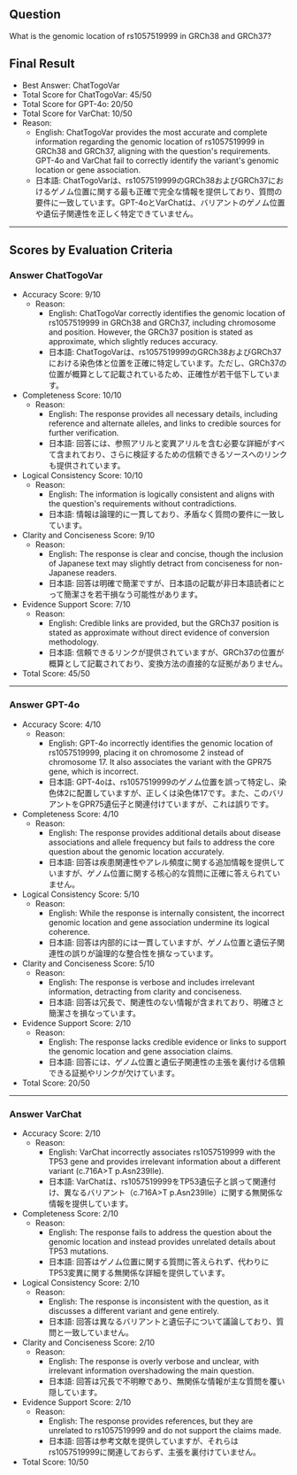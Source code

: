 ## Question

What is the genomic location of rs1057519999 in GRCh38 and GRCh37?

## Final Result

- Best Answer: ChatTogoVar
- Total Score for ChatTogoVar: 45/50
- Total Score for GPT-4o: 20/50
- Total Score for VarChat: 10/50
- Reason:
  - English: ChatTogoVar provides the most accurate and complete information regarding the genomic location of rs1057519999 in GRCh38 and GRCh37, aligning with the question's requirements. GPT-4o and VarChat fail to correctly identify the variant's genomic location or gene association.
  - 日本語: ChatTogoVarは、rs1057519999のGRCh38およびGRCh37におけるゲノム位置に関する最も正確で完全な情報を提供しており、質問の要件に一致しています。GPT-4oとVarChatは、バリアントのゲノム位置や遺伝子関連性を正しく特定できていません。

---

## Scores by Evaluation Criteria

### Answer ChatTogoVar
- Accuracy Score: 9/10
  - Reason: 
    - English: ChatTogoVar correctly identifies the genomic location of rs1057519999 in GRCh38 and GRCh37, including chromosome and position. However, the GRCh37 position is stated as approximate, which slightly reduces accuracy.
    - 日本語: ChatTogoVarは、rs1057519999のGRCh38およびGRCh37における染色体と位置を正確に特定しています。ただし、GRCh37の位置が概算として記載されているため、正確性が若干低下しています。
- Completeness Score: 10/10
  - Reason: 
    - English: The response provides all necessary details, including reference and alternate alleles, and links to credible sources for further verification.
    - 日本語: 回答には、参照アリルと変異アリルを含む必要な詳細がすべて含まれており、さらに検証するための信頼できるソースへのリンクも提供されています。
- Logical Consistency Score: 10/10
  - Reason: 
    - English: The information is logically consistent and aligns with the question's requirements without contradictions.
    - 日本語: 情報は論理的に一貫しており、矛盾なく質問の要件に一致しています。
- Clarity and Conciseness Score: 9/10
  - Reason: 
    - English: The response is clear and concise, though the inclusion of Japanese text may slightly detract from conciseness for non-Japanese readers.
    - 日本語: 回答は明確で簡潔ですが、日本語の記載が非日本語読者にとって簡潔さを若干損なう可能性があります。
- Evidence Support Score: 7/10
  - Reason: 
    - English: Credible links are provided, but the GRCh37 position is stated as approximate without direct evidence of conversion methodology.
    - 日本語: 信頼できるリンクが提供されていますが、GRCh37の位置が概算として記載されており、変換方法の直接的な証拠がありません。
- Total Score: 45/50

---

### Answer GPT-4o
- Accuracy Score: 4/10
  - Reason: 
    - English: GPT-4o incorrectly identifies the genomic location of rs1057519999, placing it on chromosome 2 instead of chromosome 17. It also associates the variant with the GPR75 gene, which is incorrect.
    - 日本語: GPT-4oは、rs1057519999のゲノム位置を誤って特定し、染色体2に配置していますが、正しくは染色体17です。また、このバリアントをGPR75遺伝子と関連付けていますが、これは誤りです。
- Completeness Score: 4/10
  - Reason: 
    - English: The response provides additional details about disease associations and allele frequency but fails to address the core question about the genomic location accurately.
    - 日本語: 回答は疾患関連性やアレル頻度に関する追加情報を提供していますが、ゲノム位置に関する核心的な質問に正確に答えられていません。
- Logical Consistency Score: 5/10
  - Reason: 
    - English: While the response is internally consistent, the incorrect genomic location and gene association undermine its logical coherence.
    - 日本語: 回答は内部的には一貫していますが、ゲノム位置と遺伝子関連性の誤りが論理的な整合性を損なっています。
- Clarity and Conciseness Score: 5/10
  - Reason: 
    - English: The response is verbose and includes irrelevant information, detracting from clarity and conciseness.
    - 日本語: 回答は冗長で、関連性のない情報が含まれており、明確さと簡潔さを損なっています。
- Evidence Support Score: 2/10
  - Reason: 
    - English: The response lacks credible evidence or links to support the genomic location and gene association claims.
    - 日本語: 回答には、ゲノム位置と遺伝子関連性の主張を裏付ける信頼できる証拠やリンクが欠けています。
- Total Score: 20/50

---

### Answer VarChat
- Accuracy Score: 2/10
  - Reason: 
    - English: VarChat incorrectly associates rs1057519999 with the TP53 gene and provides irrelevant information about a different variant (c.716A>T p.Asn239Ile).
    - 日本語: VarChatは、rs1057519999をTP53遺伝子と誤って関連付け、異なるバリアント（c.716A>T p.Asn239Ile）に関する無関係な情報を提供しています。
- Completeness Score: 2/10
  - Reason: 
    - English: The response fails to address the question about the genomic location and instead provides unrelated details about TP53 mutations.
    - 日本語: 回答はゲノム位置に関する質問に答えられず、代わりにTP53変異に関する無関係な詳細を提供しています。
- Logical Consistency Score: 2/10
  - Reason: 
    - English: The response is inconsistent with the question, as it discusses a different variant and gene entirely.
    - 日本語: 回答は異なるバリアントと遺伝子について議論しており、質問と一致していません。
- Clarity and Conciseness Score: 2/10
  - Reason: 
    - English: The response is overly verbose and unclear, with irrelevant information overshadowing the main question.
    - 日本語: 回答は冗長で不明瞭であり、無関係な情報が主な質問を覆い隠しています。
- Evidence Support Score: 2/10
  - Reason: 
    - English: The response provides references, but they are unrelated to rs1057519999 and do not support the claims made.
    - 日本語: 回答は参考文献を提供していますが、それらはrs1057519999に関連しておらず、主張を裏付けていません。
- Total Score: 10/50